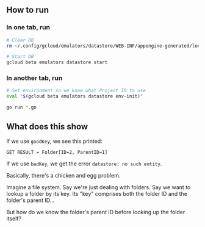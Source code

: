 ## How to run

### In one tab, run
```bash
# Clear DB
rm ~/.config/gcloud/emulators/datastore/WEB-INF/appengine-generated/local_db.bin

# Start DB
gcloud beta emulators datastore start
```

### In another tab, run
```bash
# Set environment so we know what Project ID to use
eval "$(gcloud beta emulators datastore env-init)"

go run *.go
``` 

## What does this show
If we use `goodKey`, we see this printed:
```
GET RESULT = Folder[ID=2, ParentID=1]
```

If we use `badKey`, we get the error `datastore: no such entity`.

Basically, there's a chicken and egg problem.

Imagine a file system.
Say we're just dealing with folders.
Say we want to lookup a folder by its key.
Its "key" comprises both the folder ID
and the folder's parent ID...

But how do we know the folder's parent ID
before looking up the folder itself?